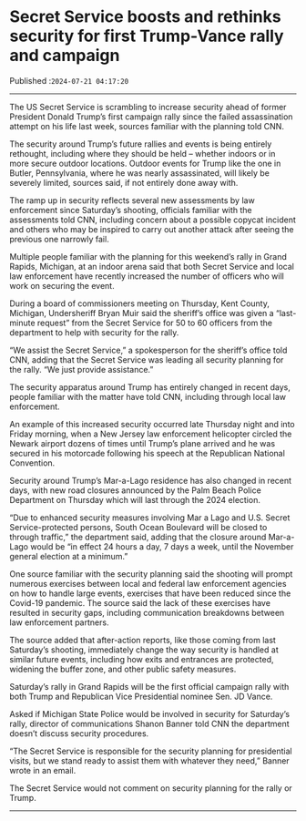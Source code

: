 # Secret Service boosts and rethinks security for first Trump-Vance rally and campaign

Published :`2024-07-21 04:17:20`

---

The US Secret Service is scrambling to increase security ahead of former President Donald Trump’s first campaign rally since the failed assassination attempt on his life last week, sources familiar with the planning told CNN.

The security around Trump’s future rallies and events is being entirely rethought, including where they should be held – whether indoors or in more secure outdoor locations. Outdoor events for Trump like the one in Butler, Pennsylvania, where he was nearly assassinated, will likely be severely limited, sources said, if not entirely done away with.

The ramp up in security reflects several new assessments by law enforcement since Saturday’s shooting, officials familiar with the assessments told CNN, including concern about a possible copycat incident and others who may be inspired to carry out another attack after seeing the previous one narrowly fail.

Multiple people familiar with the planning for this weekend’s rally in Grand Rapids, Michigan, at an indoor arena said that both Secret Service and local law enforcement have recently increased the number of officers who will work on securing the event.

During a board of commissioners meeting on Thursday, Kent County, Michigan, Undersheriff Bryan Muir said the sheriff’s office was given a “last-minute request” from the Secret Service for 50 to 60 officers from the department to help with security for the rally.

“We assist the Secret Service,” a spokesperson for the sheriff’s office told CNN, adding that the Secret Service was leading all security planning for the rally. “We just provide assistance.”

The security apparatus around Trump has entirely changed in recent days, people familiar with the matter have told CNN, including through local law enforcement.

An example of this increased security occurred late Thursday night and into Friday morning, when a New Jersey law enforcement helicopter circled the Newark airport dozens of times until Trump’s plane arrived and he was secured in his motorcade following his speech at the Republican National Convention.

Security around Trump’s Mar-a-Lago residence has also changed in recent days, with new road closures announced by the Palm Beach Police Department on Thursday which will last through the 2024 election.

“Due to enhanced security measures involving Mar a Lago and U.S. Secret Service-protected persons, South Ocean Boulevard will be closed to through traffic,” the department said, adding that the closure around Mar-a-Lago would be “in effect 24 hours a day, 7 days a week, until the November general election at a minimum.”

One source familiar with the security planning said the shooting will prompt numerous exercises between local and federal law enforcement agencies on how to handle large events, exercises that have been reduced since the Covid-19 pandemic. The source said the lack of these exercises have resulted in security gaps, including communication breakdowns between law enforcement partners.

The source added that after-action reports, like those coming from last Saturday’s shooting, immediately change the way security is handled at similar future events, including how exits and entrances are protected, widening the buffer zone, and other public safety measures.

Saturday’s rally in Grand Rapids will be the first official campaign rally with both Trump and Republican Vice Presidential nominee Sen. JD Vance.

Asked if Michigan State Police would be involved in security for Saturday’s rally, director of communications Shanon Banner told CNN the department doesn’t discuss security procedures.

“The Secret Service is responsible for the security planning for presidential visits, but we stand ready to assist them with whatever they need,” Banner wrote in an email.

The Secret Service would not comment on security planning for the rally or Trump.

---

